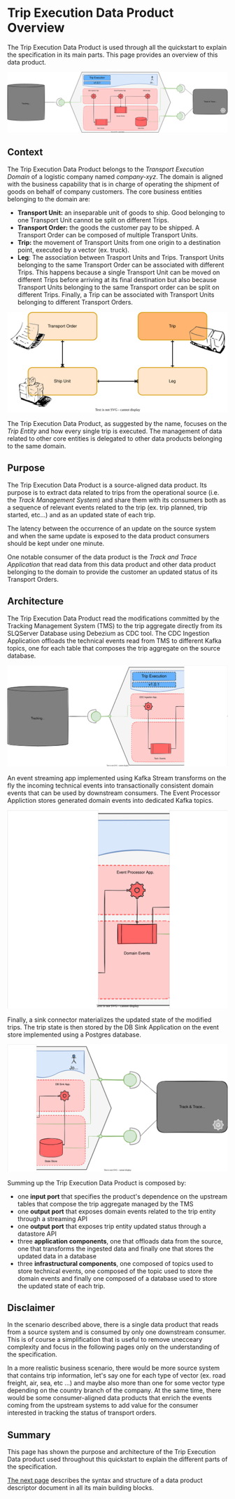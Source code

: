 # Trip Execution Data Product Overview
The Trip Execution Data Product is used through all the quickstart to explain the specification in its main parts. This page provides an overview of this data product.

![open-data-mesh descriptor components](../images/dpds-example.svg)

## Context
The Trip Execution Data Product belongs to the *Transport Execution Domain* of a logistic company named *company-xyz*. The domain is aligned with the business capability that is in charge of operating the shipment of goods on behalf of company customers. The core business entities belonging to the domain are:

- **Transport Unit:** an inseparable unit of goods to ship. Good belonging to one Transport Unit cannot be split on different Trips.
- **Transport Order:** the goods the customer pay to be shipped. A Transport Order can be composed of multiple Transport Units.
- **Trip:** the movement of Transport Units from one origin to a destination point, executed by a vector (ex. truck). 
- **Leg**: The association between Trasport Units and Trips. Transport Units belonging to the same Transport Order can be associated with different Trips. This happens because a single Transport Unit can be moved on different Trips before arriving at its final destination but also because Transport Units belonging to the same Transport order can be split on different Trips. Finally, a Trip can be associated with Transport Units belonging to different Transport Orders.

![open-data-mesh descriptor components](../images/dpds-example-entities.svg)


The Trip Execution Data Product, as suggested by the name, focuses on the *Trip Entity* and how every single trip is executed. The management of data related to other core entities is delegated to other data products belonging to the same domain.

## Purpose
The Trip Execution Data Product is a source-aligned data product. Its purpose is to extract data related to trips from the operational source (i.e. the *Track Management System*) and share them with its consumers both as a sequence of relevant events related to the trip (ex. trip planned, trip started, etc...) and as an updated state of each trip. 

The latency between the occurrence of an update on the source system and when the same update is exposed to the data product consumers should be kept under one minute. 

One notable consumer of the data product is the *Track and Trace Application* that read data from this data product and other data product belonging to the domain to provide the customer an updated status of its Transport Orders.

## Architecture
The Trip Execution Data Product read the modifications committed by the Tracking Management System (TMS) to the trip aggregate directly from its SLQServer Database using Debezium as CDC tool. The CDC Ingestion Application offloads the technical events read from TMS to different Kafka topics, one for each table that composes the trip aggregate on the source database.

![open-data-mesh descriptor components](../images/dpds-example-ingestion.svg)

An event streaming app implemented using Kafka Stream transforms on the fly the incoming technical events into transactionally consistent domain events that can be used by downstream consumers. The Event Processor Appliction stores generated domain events into dedicated Kafka topics.

![open-data-mesh descriptor components](../images/dpds-example-enrichment.svg)

Finally, a sink connector materializes the updated state of the modified trips. The trip state is then stored by the DB Sink Application on the event store implemented using a Postgres database.

![open-data-mesh descriptor components](../images/dpds-example-expose.svg)

Summing up the Trip Execution Data Product is composed by:

- one **input port** that specifies the product's dependence on the upstream tables that compose the trip aggregate managed by the TMS 
- one **output port** that exposes domain events related to the trip entity through a streaming API
- one **output port** that exposes trip entity updated status through a datastore API
- three **application components**, one that offloads data from the source, one that transforms the ingested data and finally one that stores the updated data in a database
- three **infrastructural components**, one composed of topics used to store technical events, one composed of the topic used to store the domain events and finally one composed of a database used to store the updated state of each trip.

## Disclaimer
In the scenario described above, there is a single data product that reads from a source system and is consumed by only one downstream consumer. This is of course a simplification that is useful to remove unecceary complexity and focus in the following pages only on the understanding of the specification. 

In a more realistic business scenario, there would be more source system that contains trip information, let's say one for each type of vector (ex. road freight, air, sea, etc ...) and maybe also more than one for some vector type depending on the country branch of the company. At the same time, there would be some consumer-aligned data products that enrich the events coming from the upstream systems to add value for the consumer interested in tracking the status of transport orders.

## Summary
This page has shown the purpose and architecture of the Trip Execution Data product used throughout this quickstart to explain the different parts of the specification.

[The next page](./overview.md) describes the syntax and structure of a data product descriptor document in all its main building blocks.